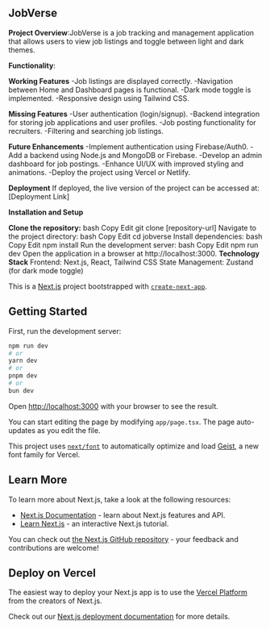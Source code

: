 JobVerse
---------
**Project Overview**:JobVerse is a job tracking and management application that allows users to view job listings and toggle between light and dark themes.

**Functionality**:

**Working Features**
-Job listings are displayed correctly.
-Navigation between Home and Dashboard pages is functional.
-Dark mode toggle is implemented.
-Responsive design using Tailwind CSS.

**Missing Features**
-User authentication (login/signup).
-Backend integration for storing job applications and user profiles.
-Job posting functionality for recruiters.
-Filtering and searching job listings.

**Future Enhancements**
-Implement authentication using Firebase/Auth0.
-Add a backend using Node.js and MongoDB or Firebase.
-Develop an admin dashboard for job postings.
-Enhance UI/UX with improved styling and animations.
-Deploy the project using Vercel or Netlify.

**Deployment**
If deployed, the live version of the project can be accessed at: [Deployment Link]

**Installation and Setup**

**Clone the repository:**
bash
Copy
Edit
git clone [repository-url]
Navigate to the project directory:
bash
Copy
Edit
cd jobverse
Install dependencies:
bash
Copy
Edit
npm install
Run the development server:
bash
Copy
Edit
npm run dev
Open the application in a browser at http://localhost:3000.
**Technology Stack**
Frontend: Next.js, React, Tailwind CSS
State Management: Zustand (for dark mode toggle)





This is a [Next.js](https://nextjs.org) project bootstrapped with [`create-next-app`](https://nextjs.org/docs/app/api-reference/cli/create-next-app).

## Getting Started

First, run the development server:

```bash
npm run dev
# or
yarn dev
# or
pnpm dev
# or
bun dev
```

Open [http://localhost:3000](http://localhost:3000) with your browser to see the result.

You can start editing the page by modifying `app/page.tsx`. The page auto-updates as you edit the file.

This project uses [`next/font`](https://nextjs.org/docs/app/building-your-application/optimizing/fonts) to automatically optimize and load [Geist](https://vercel.com/font), a new font family for Vercel.

## Learn More

To learn more about Next.js, take a look at the following resources:

- [Next.js Documentation](https://nextjs.org/docs) - learn about Next.js features and API.
- [Learn Next.js](https://nextjs.org/learn) - an interactive Next.js tutorial.

You can check out [the Next.js GitHub repository](https://github.com/vercel/next.js) - your feedback and contributions are welcome!

## Deploy on Vercel

The easiest way to deploy your Next.js app is to use the [Vercel Platform](https://vercel.com/new?utm_medium=default-template&filter=next.js&utm_source=create-next-app&utm_campaign=create-next-app-readme) from the creators of Next.js.

Check out our [Next.js deployment documentation](https://nextjs.org/docs/app/building-your-application/deploying) for more details.
